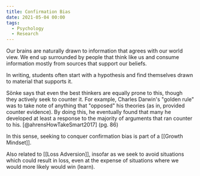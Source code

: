 ```yaml
---
title: Confirmation Bias
date: 2021-05-04 00:00
tags:
  - Psychology
  - Research
---
```


Our brains are naturally drawn to information that agrees with our world view. We end up surrounded by people that think like us and consume information mostly from sources that support our beliefs.

In writing, students often start with a hypothesis and find themselves drawn to material that supports it.

Sönke says that even the best thinkers are equally prone to this, though they actively seek to counter it. For example, Charles Darwin's "golden rule" was to take note of anything that "opposed" his theories (as in, provided counter evidence). By doing this, he eventually found that many he developed at least a response to the majority of arguments that ran counter to his. [@ahrensHowTakeSmart2017] (pg. 86)

In this sense, seeking to conquer confirmation bias is part of a [[Growth Mindset]].

Also related to [[Loss Adversion]], insofar as we seek to avoid situations which could result in loss, even at the expense of situations where we would more likely would win (learn).